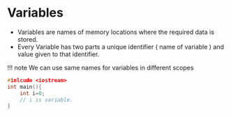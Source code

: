 # Variables

* Variables are names of memory locations where the required data is stored.
* Every Variable has two parts a unique identifier ( name of variable ) and value given to that identifier.

!!! note
    We can use same names for variables in different scopes

```Cpp
#inlcude <iostream>
int main(){
    int i=0;
    // i is variable.
}
```
